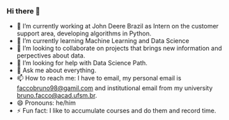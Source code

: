 ### Hi there 👋

<!--
**Facco-Bruno/Facco-Bruno** is a ✨ _special_ ✨ repository because its `README.md` (this file) appears on your GitHub profile.
-->

- 🔭 I’m currently working at John Deere Brazil as Intern on the customer support area, developing algorithms in Python.
- 🌱 I’m currently learning Machine Learning and Data Science
- 👯 I’m looking to collaborate on projects that brings new information and perpectives about data.
- 🤔 I’m looking for help with Data Science Path.
- 💬 Ask me about everything.
- 📫 How to reach me: I have to email, my personal email is faccobruno98@gamil.com and institutional email from my university bruno.facco@acad.ufsm.br.
- 😄 Pronouns: he/him
- ⚡ Fun fact: I like to accumulate courses and do them and record time.

